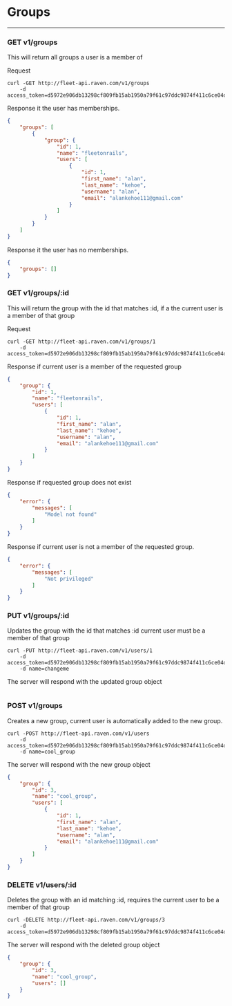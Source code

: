 # Groups
---

### GET v1/groups
This will return all groups a user is a member of

Request

```
curl -GET http://fleet-api.raven.com/v1/groups
    -d access_token=d5972e906db13298cf809fb15ab1950a79f61c97ddc9874f411c6ce04db3898b
```

Response it the user has memberships.

``` json
{
    "groups": [
        {
            "group": {
                "id": 1,
                "name": "fleetonrails",
                "users": [
                    {
                        "id": 1,
                        "first_name": "alan",
                        "last_name": "kehoe",
                        "username": "alan",
                        "email": "alankehoe111@gmail.com"
                    }
                ]
            }
        }
    ]
}
```

Response it the user has no memberships.

``` json
{
    "groups": []
}
```

### GET v1/groups/:id
This will return the group with the id that matches :id, if a the current user is a member of that group

Request

```
curl -GET http://fleet-api.raven.com/v1/groups/1
    -d access_token=d5972e906db13298cf809fb15ab1950a79f61c97ddc9874f411c6ce04db3898b
```

Response if current user is a member of the requested group

``` json
{
    "group": {
        "id": 1,
        "name": "fleetonrails",
        "users": [
            {
                "id": 1,
                "first_name": "alan",
                "last_name": "kehoe",
                "username": "alan",
                "email": "alankehoe111@gmail.com"
            }
        ]
    }
}
```

Response if requested group does not exist

``` json
{
    "error": {
        "messages": [
            "Model not found"
        ]
    }
}
```

Response if current user is not a member of the requested group.

``` json
{
    "error": {
        "messages": [
            "Not privileged"
        ]
    }
}
```


### PUT v1/groups/:id
Updates the group with the id that matches :id current user must be a member of that group

```
curl -PUT http://fleet-api.raven.com/v1/users/1
    -d access_token=d5972e906db13298cf809fb15ab1950a79f61c97ddc9874f411c6ce04db3898b
    -d name=changeme
```

The server will respond with the updated group object

``` json
```

### POST v1/groups
Creates a new group, current user is automatically added to the new group.

```
curl -POST http://fleet-api.raven.com/v1/users
    -d access_token=d5972e906db13298cf809fb15ab1950a79f61c97ddc9874f411c6ce04db3898b
    -d name=cool_group
```

The server will respond with the new group object

``` json
{
    "group": {
        "id": 3,
        "name": "cool_group",
        "users": [
            {
                "id": 1,
                "first_name": "alan",
                "last_name": "kehoe",
                "username": "alan",
                "email": "alankehoe111@gmail.com"
            }
        ]
    }
}
```

### DELETE v1/users/:id
Deletes the group with an id matching :id, requires the current user to be a member of that group

```
curl -DELETE http://fleet-api.raven.com/v1/groups/3
    -d access_token=d5972e906db13298cf809fb15ab1950a79f61c97ddc9874f411c6ce04db3898b
```

The server will respond with the deleted group object

``` json
{
    "group": {
        "id": 3,
        "name": "cool_group",
        "users": []
    }
}
```
